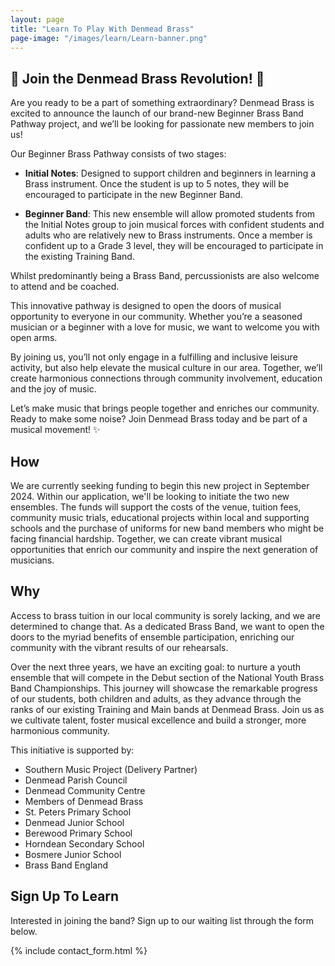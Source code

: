```yaml
---
layout: page
title: "Learn To Play With Denmead Brass"
page-image: "/images/learn/Learn-banner.png"
---
```


## 🎺 Join the Denmead Brass Revolution! 🎺

Are you ready to be a part of something extraordinary? Denmead Brass is excited to announce the launch of our brand-new Beginner Brass Band Pathway project, and we’ll be looking for passionate new members to join us!

Our Beginner Brass Pathway consists of two stages:

- __Initial Notes__: Designed to support children and beginners in learning a Brass instrument. Once the student is up to 5 notes, they will be encouraged to participate in the new Beginner Band.

 - __Beginner Band__: This new ensemble will allow promoted students from the Initial Notes group to join musical forces with confident students and adults who are relatively new to Brass instruments. Once a member is confident up to a Grade 3 level, they will be encouraged to participate in the existing Training Band.

Whilst predominantly being a Brass Band, percussionists are also welcome to attend and be coached.

This innovative pathway is designed to open the doors of musical opportunity to everyone in our community. Whether you’re a seasoned musician or a beginner with a love for music, we want to welcome you with open arms.

By joining us, you’ll not only engage in a fulfilling and inclusive leisure activity, but also help elevate the musical culture in our area. Together, we’ll create harmonious connections through community involvement, education and the joy of music.

Let’s make music that brings people together and enriches our community. Ready to make some noise? Join Denmead Brass today and be part of a musical movement! ✨

## How 

We are currently seeking funding to begin this new project in September 2024. Within our application, we'll be looking to initiate the two new ensembles. The funds will support the costs of the venue, tuition fees, community music trials, educational projects within local and supporting schools and the purchase of uniforms for new band members who might be facing financial hardship. Together, we can create vibrant musical opportunities that enrich our community and inspire the next generation of musicians.

## Why

Access to brass tuition in our local community is sorely lacking, and we are determined to change that. As a dedicated Brass Band, we want to open the doors to the myriad benefits of ensemble participation, enriching our community with the vibrant results of our rehearsals.

Over the next three years, we have an exciting goal: to nurture a youth ensemble that will compete in the Debut section of the National Youth Brass Band Championships. This journey will showcase the remarkable progress of our students, both children and adults, as they advance through the ranks of our existing Training and Main bands at Denmead Brass. Join us as we cultivate talent, foster musical excellence and build a stronger, more harmonious community.

This initiative is supported by:

- Southern Music Project (Delivery Partner)
- Denmead Parish Council
- Denmead Community Centre
- Members of Denmead Brass
- St. Peters Primary School
- Denmead Junior School
- Berewood Primary School
- Horndean Secondary School
- Bosmere Junior School
- Brass Band England

## Sign Up To Learn

Interested in joining the band? Sign up to our waiting list through the form below.

{% include contact_form.html %}